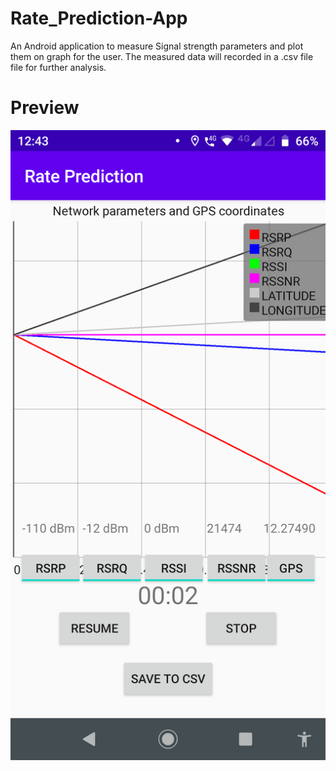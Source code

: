 # Rate_Prediction-App
An Android application to measure Signal strength parameters and plot them on graph for the user. The measured data will recorded in a .csv file file for further analysis.

# Preview
![Screenshot](preview.png)
